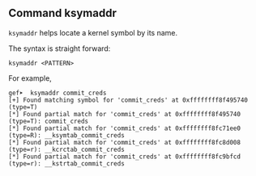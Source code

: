 ## Command ksymaddr ##

`ksymaddr` helps locate a kernel symbol by its name.

The syntax is straight forward:

```
ksymaddr <PATTERN>
```

For example,

```
gef➤  ksymaddr commit_creds
[+] Found matching symbol for 'commit_creds' at 0xffffffff8f495740 (type=T)
[*] Found partial match for 'commit_creds' at 0xffffffff8f495740 (type=T): commit_creds
[*] Found partial match for 'commit_creds' at 0xffffffff8fc71ee0 (type=R): __ksymtab_commit_creds
[*] Found partial match for 'commit_creds' at 0xffffffff8fc8d008 (type=r): __kcrctab_commit_creds
[*] Found partial match for 'commit_creds' at 0xffffffff8fc9bfcd (type=r): __kstrtab_commit_creds
```
